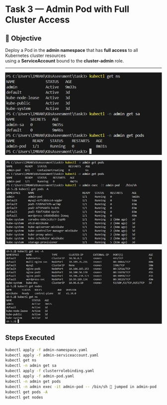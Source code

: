 # Task 3 — Admin Pod with Full Cluster Access

## 🎯 Objective
Deploy a Pod in the **admin namespace** that has **full access** to all Kubernetes cluster resources  
using a **ServiceAccount** bound to the **cluster-admin** role.

---


![t31](https://github.com/ImranNadaf/k8s/blob/d7835b670accdacf0e6e9a09241640288cacd318/screenshots/task3/1.jpg)

![t31](https://github.com/ImranNadaf/k8s/blob/d7835b670accdacf0e6e9a09241640288cacd318/screenshots/task3/2.jpg)

![t31](https://github.com/ImranNadaf/k8s/blob/d7835b670accdacf0e6e9a09241640288cacd318/screenshots/task3/3.jpg)


##  Steps Executed

```bash
kubectl apply -f admin-namespace.yaml
kubectl apply -f admin-serviceaccount.yaml
kubectl get ns
kubectl -n admin get sa
kubectl apply -f clusterrolebinding.yaml
kubectl apply -f admin-pod.yaml
kubectl -n admin get pods
kubectl -n admin exec -it admin-pod -- /bin/sh  jumped in admin-pod
kubectl get pods -A
kubectl get nodes
